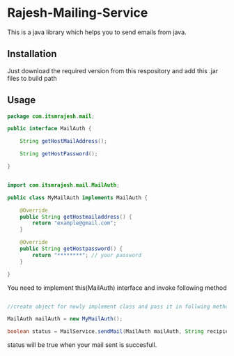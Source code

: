 # Rajesh-Mailing-Service

This is a java library which helps you to send emails from java.

## Installation

Just download the required version from this respository and add this .jar files to build path

## Usage

```java
package com.itsmrajesh.mail;

public interface MailAuth {

	String getHostMailAddress();

	String getHostPassword();

}
```


```java

import com.itsmrajesh.mail.MailAuth;

public class MyMailAuth implements MailAuth {

	@Override
	public String getHostmailaddress() {
		return "example@gmail.com";
	}

	@Override
	public String getHostpassword() {
		return "********"; // your password 
	}

}


```


You need to implement this(MailAuth) interface and invoke following method

```java

//create object for newly implement class and pass it in follwing method

MailAuth mailAuth = new MyMailAuth(); 

boolean status = MailService.sendMail(MailAuth mailAuth, String recipientMailAddress, String mailSubject, String message);

```

status will be true when your mail sent is succesfull.

